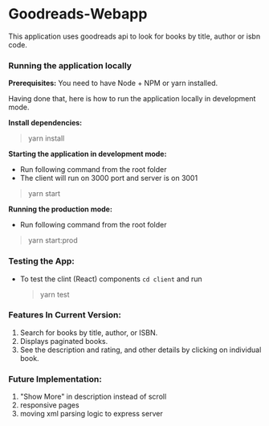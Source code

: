 # **Goodreads-Webapp**

This application uses goodreads api to look for books by title, author or isbn code.


###  Running the application locally

**Prerequisites:** You need to have Node + NPM or yarn installed.

Having done that, here is how to run the application locally in development mode.

**Install dependencies:**
 >  yarn install

**Starting the application in development mode:**
 - Run following command from the root folder
 - The client will run on 3000 port and server is on 3001
 > yarn start

**Running the production mode:**
  - Run following command from the root folder
   > yarn start:prod

### Testing the App:
- To test the clint (React) components `cd client` and run
    > yarn test

### Features In Current Version:

1. Search for books by title, author, or ISBN.
2. Displays paginated books.
3. See the description and rating, and other details by clicking on individual book.

### Future Implementation:

1. "Show More" in description instead of scroll
2. responsive pages 
3. moving xml parsing logic to express server
